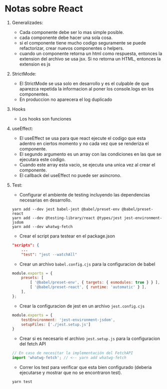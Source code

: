 # Notas sobre React
1. Generalizades:
    - Cada componente debe ser lo mas simple posible.
    - cada componente debe hacer una sola cosa.
    - si el componente tiene mucho codigo seguramente se puede refactorizar, crear nuevos componentes o helpers.
    - cuando un componente retorna un html como respuesta, entonces la extension del archivo se usa jsx. Si no retorna un HTML, entonces la extension es js

2. StrictMode:
    - El StrictMode se usa solo en desarrollo y es el culpable de que aparezca repetida la informacion al poner los console.logs en los componentes.
    - En produccion no aparecera el log duplicado

3. Hooks
    - Los hooks son funciones 
4. useEffect:
    - El useEffect se usa para que react ejecute el codigo que esta adentro en ciertos momento y no cada vez que se renderiza el componente.
    - El segundo argumento es un array con las condiciones en las que se ejecutara este codigo.
    - Cuando este array esta vacio, se ejecuta una unica vez al crear el componente.
    - El callback del useEffect no puede ser asincrono.
5. Test:
    - Configurar el ambiente de testing incluyendo las dependencias necesarias en desarrollo.
    ```
    yarn add --dev jest babel-jest @babel/preset-env @babel/preset-react 
    yarn add --dev @testing-library/react @types/jest jest-environment-jsdom
    yarn add --dev whatwg-fetch
    ```
    - Crear el script para testear en el package.json

    ```json
    "scripts": {
        ...
        "test": "jest --watchAll"
    ```
    - Crear un archivo `babel.config.cjs` para la configuracion de babel
    ```js
    module.exports = {
        presets: [
            [ '@babel/preset-env', { targets: { esmodules: true } } ],
            [ '@babel/preset-react', { runtime: 'automatic' } ],
        ],
    };
    ```
    - Crear la configuracion de jest en un archivo `jest.config.cjs`
    ```js
    module.exports = {
        testEnvironment: 'jest-environment-jsdom',
        setupFiles: ['./jest.setup.js']
    }
    ```
    - Crear si es necesario el archivo `jest.setup.js` para la configuracion del fetch API
    ```js
    // En caso de necesitar la implementación del FetchAPI
    import 'whatwg-fetch'; // <-- yarn add whatwg-fetch
    ```
    - Correr los test para verificar que esta bien configurado (deberia ejecutarse y mostrar que no se encontraron test).
    ```
    yarn test
    ```